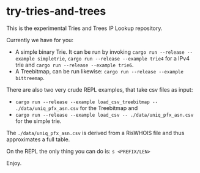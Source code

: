 # try-tries-and-trees

This is the experimental Tries and Trees IP Lookup repository.

Currently we have for you:

- A simple binary Trie. It can be run by invoking `cargo run --release --example simpletrie`, 
`cargo run --release --example trie4` for a IPv4 trie and `cargo run --release --example trie6`.
- A Treebitmap, can be run likewise: `cargo run --release --example bittreemap`.

There are also two very crude REPL examples, that take csv files as input:
- `cargo run --release --example load_csv_treebitmap -- ./data/uniq_pfx_asn.csv` for the Treebitmap and
- `cargo run --release --example load_csv -- ./data/uniq_pfx_asn.csv` for the simple trie.

The `./data/uniq_pfx_asn.csv` is derived from a RisWHOIS file and thus approximates a full table.

On the REPL the only thing you can do is:
`s <PREFIX/LEN>`

Enjoy.
